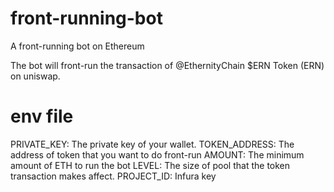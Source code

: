 # front-running-bot
A front-running bot on Ethereum

 The bot will front-run the transaction of @EthernityChain $ERN Token (ERN) on uniswap.

 # env file
 PRIVATE_KEY: The private key of your wallet.
 TOKEN_ADDRESS: The address of token that you want to do front-run
 AMOUNT: The minimum amount of ETH to run the bot
 LEVEL: The size of pool that the token transaction makes affect.
 PROJECT_ID: Infura key